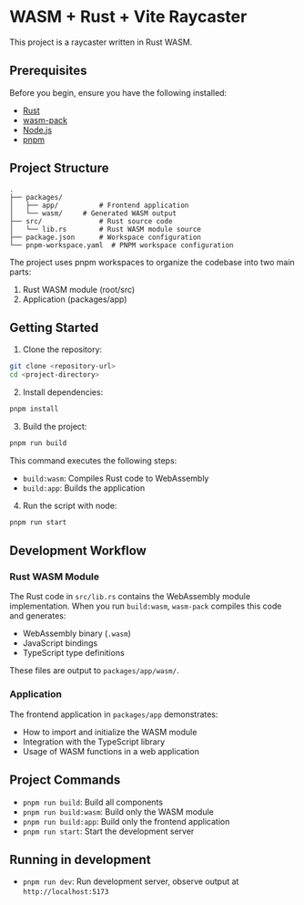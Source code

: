 # WASM + Rust + Vite Raycaster

This project is a raycaster written in Rust WASM.

## Prerequisites

Before you begin, ensure you have the following installed:
- [Rust](https://www.rust-lang.org/tools/install)
- [wasm-pack](https://rustwasm.github.io/wasm-pack/installer/)
- [Node.js](https://nodejs.org/)
- [pnpm](https://pnpm.io/installation)

## Project Structure
```
.
├── packages/
│   ├── app/          # Frontend application
│   └── wasm/     # Generated WASM output
├── src/              # Rust source code
│   └── lib.rs        # Rust WASM module source
├── package.json      # Workspace configuration
└── pnpm-workspace.yaml  # PNPM workspace configuration
```
The project uses pnpm workspaces to organize the codebase into two main parts:
1. Rust WASM module (root/src)
3. Application (packages/app)

## Getting Started

1. Clone the repository:
```bash
git clone <repository-url>
cd <project-directory>
```

2. Install dependencies:
```bash
pnpm install
```

3. Build the project:
```bash
pnpm run build
```

This command executes the following steps:
- `build:wasm`: Compiles Rust code to WebAssembly
- `build:app`: Builds the application

4. Run the script with node:
```bash
pnpm run start
```

## Development Workflow

### Rust WASM Module
The Rust code in `src/lib.rs` contains the WebAssembly module implementation. When you run `build:wasm`, `wasm-pack` compiles this code and generates:
- WebAssembly binary (`.wasm`)
- JavaScript bindings
- TypeScript type definitions

These files are output to `packages/app/wasm/`.

### Application
The frontend application in `packages/app` demonstrates:
- How to import and initialize the WASM module
- Integration with the TypeScript library
- Usage of WASM functions in a web application

## Project Commands

- `pnpm run build`: Build all components
- `pnpm run build:wasm`: Build only the WASM module
- `pnpm run build:app`: Build only the frontend application
- `pnpm run start`: Start the development server

## Running in development

- `pnpm run dev`: Run development server, observe output at `http://localhost:5173`
